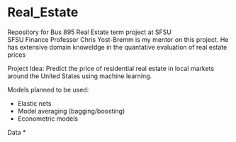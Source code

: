 # Real_Estate
Repository for Bus 895 Real Estate term project at SFSU <br>
SFSU Finance Professor Chris Yost-Bremm is my mentor on this project. He has extensive domain knoweldge in the quantative evaluation of real estate prices

Project Idea:
Predict the price of residential real estate in local markets around the United States using machine learning.

Models planned to be used:
* Elastic nets
* Model averaging (bagging/boosting)
* Econometric models

Data
* 



